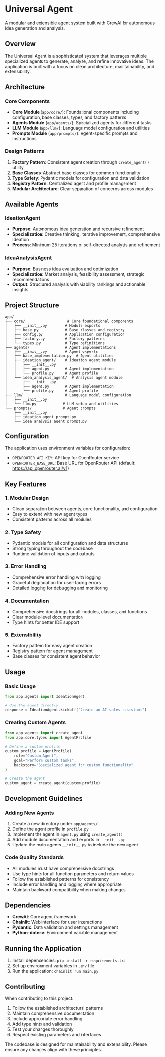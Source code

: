 # Universal Agent

A modular and extensible agent system built with CrewAI for autonomous idea generation and analysis.

## Overview

The Universal Agent is a sophisticated system that leverages multiple specialized agents to generate, analyze, and refine innovative ideas. The application is built with a focus on clean architecture, maintainability, and extensibility.

## Architecture

### Core Components

- **Core Module** (`app/core/`): Foundational components including configuration, base classes, types, and factory patterns
- **Agents Module** (`app/agents/`): Specialized agents for different tasks
- **LLM Module** (`app/llm/`): Language model configuration and utilities
- **Prompts Module** (`app/prompts/`): Agent-specific prompts and instructions

### Design Patterns

1. **Factory Pattern**: Consistent agent creation through `create_agent()` utility
2. **Base Classes**: Abstract base classes for common functionality
3. **Type Safety**: Pydantic models for configuration and data validation
4. **Registry Pattern**: Centralized agent and profile management
5. **Modular Architecture**: Clear separation of concerns across modules

## Available Agents

### IdeationAgent
- **Purpose**: Autonomous idea generation and recursive refinement
- **Specialization**: Creative thinking, iterative improvement, comprehensive ideation
- **Process**: Minimum 25 iterations of self-directed analysis and refinement

### IdeaAnalysisAgent
- **Purpose**: Business idea evaluation and optimization
- **Specialization**: Market analysis, feasibility assessment, strategic recommendations
- **Output**: Structured analysis with viability rankings and actionable insights

## Project Structure

```
app/
├── core/                   # Core foundational components
│   ├── __init__.py        # Module exports
│   ├── base.py            # Base classes and registry
│   ├── config.py          # Application configuration
│   ├── factory.py         # Factory patterns
│   └── types.py           # Type definitions
├── agents/                # Agent implementations
│   ├── __init__.py        # Agent exports
│   ├── base_implementation.py  # Agent utilities
│   ├── ideation_agent/    # Ideation agent module
│   │   ├── __init__.py
│   │   ├── agent.py       # Agent implementation
│   │   └── profile.py     # Agent profile
│   └── idea_analysis_agent/  # Analysis agent module
│       ├── __init__.py
│       ├── agent.py       # Agent implementation
│       └── profile.py     # Agent profile
├── llm/                   # Language model configuration
│   ├── __init__.py
│   └── llm.py            # LLM setup and utilities
└── prompts/              # Agent prompts
    ├── __init__.py
    ├── ideation_agent_prompt.py
    └── idea_analysis_agent_prompt.py
```

## Configuration

The application uses environment variables for configuration:

- `OPENROUTER_API_KEY`: API key for OpenRouter service
- `OPENROUTER_BASE_URL`: Base URL for OpenRouter API (default: https://api.openrouter.ai/v1)

## Key Features

### 1. Modular Design
- Clean separation between agents, core functionality, and configuration
- Easy to extend with new agent types
- Consistent patterns across all modules

### 2. Type Safety
- Pydantic models for all configuration and data structures
- Strong typing throughout the codebase
- Runtime validation of inputs and outputs

### 3. Error Handling
- Comprehensive error handling with logging
- Graceful degradation for user-facing errors
- Detailed logging for debugging and monitoring

### 4. Documentation
- Comprehensive docstrings for all modules, classes, and functions
- Clear module-level documentation
- Type hints for better IDE support

### 5. Extensibility
- Factory pattern for easy agent creation
- Registry pattern for agent management
- Base classes for consistent agent behavior

## Usage

### Basic Usage
```python
from app.agents import IdeationAgent

# Use the agent directly
response = IdeationAgent.kickoff("Create an AI sales assistant")
```

### Creating Custom Agents
```python
from app.agents import create_agent
from app.core.types import AgentProfile

# Define a custom profile
custom_profile = AgentProfile(
    role="Custom Agent",
    goal="Perform custom tasks",
    backstory="Specialized agent for custom functionality"
)

# Create the agent
custom_agent = create_agent(custom_profile)
```

## Development Guidelines

### Adding New Agents

1. Create a new directory under `app/agents/`
2. Define the agent profile in `profile.py`
3. Implement the agent in `agent.py` using `create_agent()`
4. Add module documentation and exports in `__init__.py`
5. Update the main agents `__init__.py` to include the new agent

### Code Quality Standards

- All modules must have comprehensive docstrings
- Use type hints for all function parameters and return values
- Follow the established patterns for consistency
- Include error handling and logging where appropriate
- Maintain backward compatibility when making changes

## Dependencies

- **CrewAI**: Core agent framework
- **Chainlit**: Web interface for user interactions
- **Pydantic**: Data validation and settings management
- **Python-dotenv**: Environment variable management

## Running the Application

1. Install dependencies: `pip install -r requirements.txt`
2. Set up environment variables in `.env` file
3. Run the application: `chainlit run main.py`

## Contributing

When contributing to this project:

1. Follow the established architectural patterns
2. Maintain comprehensive documentation
3. Include appropriate error handling
4. Add type hints and validation
5. Test your changes thoroughly
6. Respect existing parameters and interfaces

The codebase is designed for maintainability and extensibility. Please ensure any changes align with these principles.
